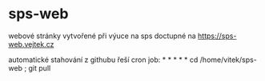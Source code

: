 # sps-web
webové stránky vytvořené při výuce na sps doctupné na https://sps-web.vejtek.cz

automatické stahování z githubu řeší cron job:   * *   *   *   *    cd /home/vitek/sps-web ; git pull 
